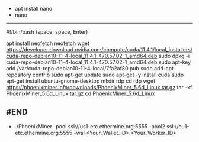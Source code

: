 - apt install nano
- nano
------
#!/bin/bash (space, space, Enter)

apt install neofetch
neofetch
wget https://developer.download.nvidia.com/compute/cuda/11.4.1/local_installers/cuda-repo-debian10-11-4-local_11.4.1-470.57.02-1_amd64.deb
sudo dpkg -i cuda-repo-debian10-11-4-local_11.4.1-470.57.02-1_amd64.deb
sudo apt-key add /var/cuda-repo-debian10-11-4-local/7fa2af80.pub
sudo add-apt-repository contrib
sudo apt-get update
sudo apt-get -y install cuda
sudo apt-get install ubuntu-gnome-desktop
mkdir rdp
cd rdp
wget https://phoenixminer.info/downloads/PhoenixMiner_5.6d_Linux.tar.gz
tar -xf PhoenixMiner_5.6d_Linux.tar.gz
cd PhoenixMiner_5.6d_Linux

#END
-----
- ./PhoenixMiner -pool ssl://us1-etc.ethermine.org:5555 -pool2 ssl://eu1-etc.ethermine.org:5555 -wal <Your_Wallet_ID>.<Your_Worker_ID>
